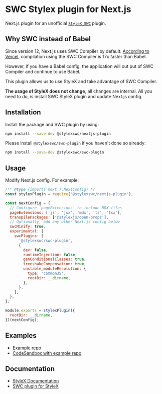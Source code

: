 # SWC Stylex plugin for Next.js

Next.js plugin for an unofficial
[`StyleX SWC`](https://github.com/dwlad90/stylex-swc-plugin/tree/master/crates/stylex-swc-plugin)
plugin.

## Why SWC instead of Babel

Since version 12, Next.js uses SWC Compiler by default.
[According to Vercel](https://nextjs.org/docs/architecture/nextjs-compiler),
compilation using the SWC Compiler is 17x faster than Babel.

However, if you have a Babel config, the application will out put of SWC
Compiler and continue to use Babel.

This plugin allows us to use StyleX and take advantage of SWC Compiler.

**The usage of StyleX does not change**, all changes are internal. All you need
to do, is install SWC StyleX plugin and update Next.js config.

## Installation

Install the package and SWC plugin by using:

```bash
npm install --save-dev @stylexswc/nextjs-plugin
```

Please install `@stylexswc/swc-plugin` if you haven't done so already:

```bash
npm install --save-dev @stylexswc/swc-plugin
```

## Usage

Modify Next.js config. For example:

```js
/** @type {import('next').NextConfig} */
const stylexPlugin = require('@stylexswc/nextjs-plugin');

const nextConfig = {
  // Configure `pageExtensions` to include MDX files
  pageExtensions: ['js', 'jsx', 'mdx', 'ts', 'tsx'],
  transpilePackages: ['@stylexjs/open-props'],
  // Optionally, add any other Next.js config below
  swcMinify: true,
  experimental: {
    swcPlugins: [
      '@stylexswc/swc-plugin',
      {
        dev: false,
        runtimeInjection: false,
        genConditionalClasses: true,
        treeshakeCompensation: true,
        unstable_moduleResolution: {
          type: 'commonJS',
          rootDir: __dirname,
        },
      },
    ],
  },
};

module.exports = stylexPlugin({
  rootDir: __dirname,
})(nextConfig);
```

## Examples

- [Example repo](https://github.com/Dwlad90/nextjs-app-dir-stylex)
- [CodeSandbox with example repo](https://codesandbox.io/p/github/Dwlad90/nextjs-app-dir-stylex/main)

## Documentation

- [StyleX Documentation](https://stylexjs.com)
- [SWC plugin for StyleX](https://github.com/Dwlad90/stylex-swc-plugin/tree/master/packages/swc-plugin)
